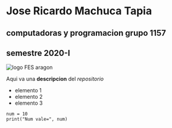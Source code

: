 # Jose Ricardo Machuca Tapia
## computadoras y programacion grupo 1157
## semestre 2020-I
![logo FES aragon](fesa.jpg)

Aqui va una **descripcion** del *repositorio*
- elemento 1
- elemento 2
- elemento 3

```
num = 10
print("Num vale=", num)
```

